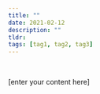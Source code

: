 ```yaml
---
title: ""
date: 2021-02-12
description: ""
tldr: 
tags: [tag1, tag2, tag3]
---
```


&nbsp;

[enter your content here]

&nbsp;
